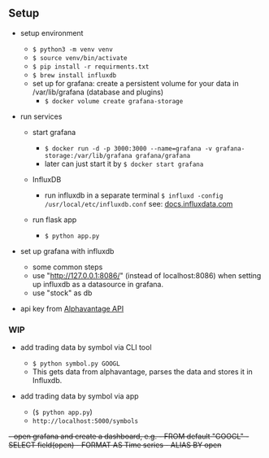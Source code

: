 ## Setup
* setup environment
    * `$ python3 -m venv venv`
    * `$ source venv/bin/activate`
    * `$ pip install -r requirments.txt`
    * `$ brew install influxdb`
    * set up for grafana: create a persistent volume for your data in /var/lib/grafana (database and plugins)
       * `$ docker volume create grafana-storage` 
       
* run services
    * start grafana
        * `$ docker run -d -p 3000:3000 --name=grafana -v grafana-storage:/var/lib/grafana grafana/grafana`
        * later can just start it by `$ docker start grafana`
        
    * InfluxDB
       * run influxdb in a separate terminal 
         `$ influxd -config /usr/local/etc/influxdb.conf` 
         see: [docs.influxdata.com](https://docs.influxdata.com/influxdb/v1.7/introduction/installation/)
    
    * run flask app
        * `$ python app.py`

* set up grafana with influxdb
    * some common steps
    * use "http://127.0.0.1:8086/" (instead of localhost:8086) when setting up influxdb as a datasource in grafana.  
    * use "stock" as db

* api key from [Alphavantage API](https://www.alphavantage.co/documentation/)
 
### WIP
- add trading data by symbol via CLI tool
    - `$ python symbol.py GOOGL`
    - This gets data from alphavantage, parses the data and stores it in Influxdb.
   
- add trading data by symbol via app
    - (`$ python app.py`)
    - `http://localhost:5000/symbols`

~~- open grafana and create a dashboard, e.g. 
    - FROM default "GOOGL"
    - SELECT field(open)
    - FORMAT AS Time series
    - ALIAS BY open~~
 
